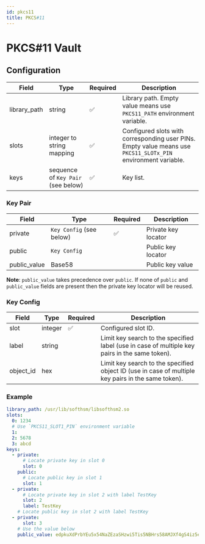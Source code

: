 ```yaml
---
id: pkcs11
title: PKCS#11
---
```


# PKCS#11 Vault

## Configuration

| Field        | Type                               | Required | Description                                                  |
| ------------ | ---------------------------------- | -------- | ------------------------------------------------------------ |
| library_path | string                             | ✅        | Library path. Empty value means use `PKCS11_PATH` environment variable. |
| slots        | integer to string mapping          | ✅        | Configured slots with corresponding user PINs. Empty value means use `PKCS11_SLOTx_PIN` environment variable. |
| keys         | sequence of `Key Pair` (see below) | ✅        | Key list.                                                    |

### Key Pair

| Field        | Type                     | Required | Description         |
| ------------ | ------------------------ | -------- | ------------------- |
| private      | `Key Config` (see below) | ✅        | Private key locator |
| public       | `Key Config`             |          | Public key locator  |
| public_value | Base58                   |          | Public key value    |

**Note**: `public_value` takes precedence over `public`. If none of `public` and `public_value` fields are present then the private key locator will be reused.

### Key Config

| Field     | Type    | Required | Description                                                  |
| --------- | ------- | -------- | ------------------------------------------------------------ |
| slot      | integer | ✅        | Configured slot ID.                                          |
| label     | string  |          | Limit key search to the specified label (use in case of multiple key pairs in the same token). |
| object_id | hex     |          | Limit key search to the specified object ID (use in case of multiple key pairs in the same token). |

### Example

```yaml
library_path: /usr/lib/softhsm/libsofthsm2.so
slots:
  0: 1234
  # Use `PKCS11_SLOT1_PIN` environment variable
  1:
  2: 5678
  3: abcd
keys:
  - private:
      # Locate private key in slot 0
      slot: 0
    public:
      # Locate public key in slot 1
      slot: 1
  - private:
      # Locate private key in slot 2 with label TestKey
      slot: 2
      label: TestKey
    # Locate public key in slot 2 with label TestKey
  - private:
      slot: 3
    # Use the value below
    public_value: edpkuXdPrbYEu5x54NaZEzaSHzwi5Tis5NBHrs58AMJXf4gS4iz5eQ
```
